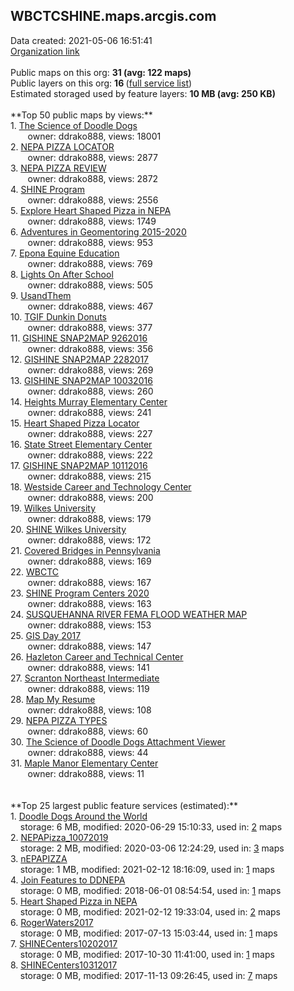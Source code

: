 <h2>WBCTCSHINE.maps.arcgis.com</h2> Data created: 2021-05-06 16:51:41 <br /><a target='new' href='https://WBCTCSHINE.maps.arcgis.com'>Organization link</a><br /><br />Public maps on this org: <b>31 (avg: 122 maps)</b><br />Public layers on this org: <b>16 </b>(<a target='new' href='https://services.arcgis.com/2gq3ynGJwpxOBVSW/ArcGIS/rest/services'>full service list</a>)<br />Estimated storaged used by feature layers: <b>10 MB (avg: 250 KB)</b><br /><br />**Top 50 public maps by views:**<br />  1. <a target='new' href='https://www.arcgis.com/home/item.html?id=e8b91f57d50d4c6c9bfec711e7f09b2c'>The Science of Doodle Dogs</a> <br />  &nbsp;&nbsp;&nbsp;&nbsp; &nbsp;&nbsp;owner: ddrako888, views: 18001<br />  2. <a target='new' href='https://www.arcgis.com/home/item.html?id=70faddaaf36c4b3e9c57342e5e52ab1c'>NEPA PIZZA LOCATOR</a> <br />  &nbsp;&nbsp;&nbsp;&nbsp; &nbsp;&nbsp;owner: ddrako888, views: 2877<br />  3. <a target='new' href='https://www.arcgis.com/home/item.html?id=a4f81246a57a45239988684766e899a3'>NEPA PIZZA REVIEW</a> <br />  &nbsp;&nbsp;&nbsp;&nbsp; &nbsp;&nbsp;owner: ddrako888, views: 2872<br />  4. <a target='new' href='https://www.arcgis.com/home/item.html?id=58f110c3379f4a38a57d57350f18067c'>SHINE Program</a> <br />  &nbsp;&nbsp;&nbsp;&nbsp; &nbsp;&nbsp;owner: ddrako888, views: 2556<br />  5. <a target='new' href='https://www.arcgis.com/home/item.html?id=431c1c494aee4eb48d47bfa283dedcfb'>Explore Heart Shaped Pizza in NEPA</a> <br />  &nbsp;&nbsp;&nbsp;&nbsp; &nbsp;&nbsp;owner: ddrako888, views: 1749<br />  6. <a target='new' href='https://www.arcgis.com/home/item.html?id=8926890381a74c1a9e32a991fb344dd5'>Adventures in Geomentoring 2015-2020</a> <br />  &nbsp;&nbsp;&nbsp;&nbsp; &nbsp;&nbsp;owner: ddrako888, views: 953<br />  7. <a target='new' href='https://www.arcgis.com/home/item.html?id=a08509e276e34004836cca141e98070e'>Epona Equine Education</a> <br />  &nbsp;&nbsp;&nbsp;&nbsp; &nbsp;&nbsp;owner: ddrako888, views: 769<br />  8. <a target='new' href='https://www.arcgis.com/home/item.html?id=df528e28b14b4604b9e7e1837721efbc'>Lights On After School</a> <br />  &nbsp;&nbsp;&nbsp;&nbsp; &nbsp;&nbsp;owner: ddrako888, views: 505<br />  9. <a target='new' href='https://www.arcgis.com/home/item.html?id=31a0a035fa034ab98df2b967c374b686'>UsandThem</a> <br />  &nbsp;&nbsp;&nbsp;&nbsp; &nbsp;&nbsp;owner: ddrako888, views: 467<br />  10. <a target='new' href='https://www.arcgis.com/home/item.html?id=716e13ae69e44a969427f496910db1d8'>TGIF Dunkin Donuts</a> <br />  &nbsp;&nbsp;&nbsp;&nbsp; &nbsp;&nbsp;owner: ddrako888, views: 377<br />  11. <a target='new' href='https://www.arcgis.com/home/item.html?id=b7f583d1ecd0446fa055a5a723cc7bfd'>GISHINE SNAP2MAP 9262016</a> <br />  &nbsp;&nbsp;&nbsp;&nbsp; &nbsp;&nbsp;owner: ddrako888, views: 356<br />  12. <a target='new' href='https://www.arcgis.com/home/item.html?id=1eea3c630f9d469ba553bd7e0713fc5d'>GISHINE SNAP2MAP 2282017</a> <br />  &nbsp;&nbsp;&nbsp;&nbsp; &nbsp;&nbsp;owner: ddrako888, views: 269<br />  13. <a target='new' href='https://www.arcgis.com/home/item.html?id=d3200b1301674764a7b36d01dbc2e16b'>GISHINE SNAP2MAP 10032016</a> <br />  &nbsp;&nbsp;&nbsp;&nbsp; &nbsp;&nbsp;owner: ddrako888, views: 260<br />  14. <a target='new' href='https://www.arcgis.com/home/item.html?id=b9e04622e07149d69fe236b8c4fdb06e'>Heights Murray Elementary Center</a> <br />  &nbsp;&nbsp;&nbsp;&nbsp; &nbsp;&nbsp;owner: ddrako888, views: 241<br />  15. <a target='new' href='https://www.arcgis.com/home/item.html?id=1bb62305413c4f779244fd9fdf36349f'>Heart Shaped Pizza Locator</a> <br />  &nbsp;&nbsp;&nbsp;&nbsp; &nbsp;&nbsp;owner: ddrako888, views: 227<br />  16. <a target='new' href='https://www.arcgis.com/home/item.html?id=3682aae8341e46a1ac92e2e48ca8c30e'>State Street Elementary Center</a> <br />  &nbsp;&nbsp;&nbsp;&nbsp; &nbsp;&nbsp;owner: ddrako888, views: 222<br />  17. <a target='new' href='https://www.arcgis.com/home/item.html?id=2fd89acc62ee4c65a64efd7a7a18baa9'>GISHINE SNAP2MAP 10112016</a> <br />  &nbsp;&nbsp;&nbsp;&nbsp; &nbsp;&nbsp;owner: ddrako888, views: 215<br />  18. <a target='new' href='https://www.arcgis.com/home/item.html?id=d2391a36a5164530b9f521d51a09619c'>Westside Career and Technology Center</a> <br />  &nbsp;&nbsp;&nbsp;&nbsp; &nbsp;&nbsp;owner: ddrako888, views: 200<br />  19. <a target='new' href='https://www.arcgis.com/home/item.html?id=6249a82018e94d64b4f7e6c68eb33c30'>Wilkes University</a> <br />  &nbsp;&nbsp;&nbsp;&nbsp; &nbsp;&nbsp;owner: ddrako888, views: 179<br />  20. <a target='new' href='https://www.arcgis.com/home/item.html?id=0efe58f71e0147bea5b235f06e10f069'>SHINE Wilkes University</a> <br />  &nbsp;&nbsp;&nbsp;&nbsp; &nbsp;&nbsp;owner: ddrako888, views: 172<br />  21. <a target='new' href='https://www.arcgis.com/home/item.html?id=949b23192fde458ebad3432b6d82d560'>Covered Bridges in Pennsylvania</a> <br />  &nbsp;&nbsp;&nbsp;&nbsp; &nbsp;&nbsp;owner: ddrako888, views: 169<br />  22. <a target='new' href='https://www.arcgis.com/home/item.html?id=bb24ab9823834de3b83ae897e0f9ac6e'>WBCTC</a> <br />  &nbsp;&nbsp;&nbsp;&nbsp; &nbsp;&nbsp;owner: ddrako888, views: 167<br />  23. <a target='new' href='https://www.arcgis.com/home/item.html?id=fa3d477b4e1c483f9615e47567c46736'>SHINE Program Centers 2020</a> <br />  &nbsp;&nbsp;&nbsp;&nbsp; &nbsp;&nbsp;owner: ddrako888, views: 163<br />  24. <a target='new' href='https://www.arcgis.com/home/item.html?id=dacf8647918a4b8185b88562e1da6644'>SUSQUEHANNA RIVER FEMA FLOOD WEATHER MAP</a> <br />  &nbsp;&nbsp;&nbsp;&nbsp; &nbsp;&nbsp;owner: ddrako888, views: 153<br />  25. <a target='new' href='https://www.arcgis.com/home/item.html?id=9554d49044ae4f5283ceb27ca20dbee9'>GIS Day 2017</a> <br />  &nbsp;&nbsp;&nbsp;&nbsp; &nbsp;&nbsp;owner: ddrako888, views: 147<br />  26. <a target='new' href='https://www.arcgis.com/home/item.html?id=8aba58a3df704d1e90cb691c4a13e330'>Hazleton Career and Technical Center</a> <br />  &nbsp;&nbsp;&nbsp;&nbsp; &nbsp;&nbsp;owner: ddrako888, views: 141<br />  27. <a target='new' href='https://www.arcgis.com/home/item.html?id=46886d5a13db43be8de609f29e15602d'>Scranton Northeast Intermediate</a> <br />  &nbsp;&nbsp;&nbsp;&nbsp; &nbsp;&nbsp;owner: ddrako888, views: 119<br />  28. <a target='new' href='https://www.arcgis.com/home/item.html?id=a942b40629634d3490f44ebc25cca1e9'>Map My Resume</a> <br />  &nbsp;&nbsp;&nbsp;&nbsp; &nbsp;&nbsp;owner: ddrako888, views: 108<br />  29. <a target='new' href='https://www.arcgis.com/home/item.html?id=3b3e2fef401b431d96c311b8d761e4e6'>NEPA PIZZA TYPES</a> <br />  &nbsp;&nbsp;&nbsp;&nbsp; &nbsp;&nbsp;owner: ddrako888, views: 60<br />  30. <a target='new' href='https://www.arcgis.com/home/item.html?id=1fe43beca44b435eb241637ba4a21864'>The Science of Doodle Dogs Attachment Viewer</a> <br />  &nbsp;&nbsp;&nbsp;&nbsp; &nbsp;&nbsp;owner: ddrako888, views: 44<br />  31. <a target='new' href='https://www.arcgis.com/home/item.html?id=5c0c64d1d50e45baa822605538b8eaa7'>Maple Manor Elementary Center</a> <br />  &nbsp;&nbsp;&nbsp;&nbsp; &nbsp;&nbsp;owner: ddrako888, views: 11<br /><br /><br />**Top 25 largest public feature services (estimated):**<br /> 1. <a target='new' href='https://www.arcgis.com/home/item.html?id=a4354fdfb7034bf287169f5dc0faf07d'>Doodle Dogs Around the World</a><br /> &nbsp;&nbsp;&nbsp;&nbsp;storage: 6 MB, modified: 2020-06-29 15:10:33,  used in: <a target='new' href='https://ed-ind-tb.s3-us-west-1.amazonaws.com/ADI/a4354fdfb7034bf287169f5dc0faf07d.html'> 2</a> maps<br /> 2. <a target='new' href='https://www.arcgis.com/home/item.html?id=1d0ff3ad4c52449fa5bf52c979dbdc8b'>NEPAPizza_10072019</a><br /> &nbsp;&nbsp;&nbsp;&nbsp;storage: 2 MB, modified: 2020-03-06 12:24:29,  used in: <a target='new' href='https://ed-ind-tb.s3-us-west-1.amazonaws.com/ADI/1d0ff3ad4c52449fa5bf52c979dbdc8b.html'> 3</a> maps<br /> 3. <a target='new' href='https://www.arcgis.com/home/item.html?id=423bb969e2a74f89ae78b9e357b78e08'>nEPAPIZZA</a><br /> &nbsp;&nbsp;&nbsp;&nbsp;storage: 1 MB, modified: 2021-02-12 18:16:09,  used in: <a target='new' href='https://ed-ind-tb.s3-us-west-1.amazonaws.com/ADI/423bb969e2a74f89ae78b9e357b78e08.html'> 1</a> maps<br /> 4. <a target='new' href='https://www.arcgis.com/home/item.html?id=5412802d1f904eb88224b8b936fc00d0'>Join Features to DDNEPA</a><br /> &nbsp;&nbsp;&nbsp;&nbsp;storage: 0 MB, modified: 2018-06-01 08:54:54,  used in: <a target='new' href='https://ed-ind-tb.s3-us-west-1.amazonaws.com/ADI/5412802d1f904eb88224b8b936fc00d0.html'> 1</a> maps<br /> 5. <a target='new' href='https://www.arcgis.com/home/item.html?id=a91ea48c42d24b899650a415d2afc650'>Heart Shaped Pizza in NEPA</a><br /> &nbsp;&nbsp;&nbsp;&nbsp;storage: 0 MB, modified: 2021-02-12 19:33:04,  used in: <a target='new' href='https://ed-ind-tb.s3-us-west-1.amazonaws.com/ADI/a91ea48c42d24b899650a415d2afc650.html'> 2</a> maps<br /> 6. <a target='new' href='https://www.arcgis.com/home/item.html?id=1b69d2a482d74506a8dcf0e6cec53720'>RogerWaters2017</a><br /> &nbsp;&nbsp;&nbsp;&nbsp;storage: 0 MB, modified: 2017-07-13 15:03:44,  used in: <a target='new' href='https://ed-ind-tb.s3-us-west-1.amazonaws.com/ADI/1b69d2a482d74506a8dcf0e6cec53720.html'> 1</a> maps<br /> 7. <a target='new' href='https://www.arcgis.com/home/item.html?id=fb7b7353753b44b0aa928b84ec5c91b9'>SHINECenters10202017</a><br /> &nbsp;&nbsp;&nbsp;&nbsp;storage: 0 MB, modified: 2017-10-30 11:41:00,  used in: <a target='new' href='https://ed-ind-tb.s3-us-west-1.amazonaws.com/ADI/fb7b7353753b44b0aa928b84ec5c91b9.html'> 1</a> maps<br /> 8. <a target='new' href='https://www.arcgis.com/home/item.html?id=89abb9ef70a049edb83e53f02a9f788f'>SHINECenters10312017</a><br /> &nbsp;&nbsp;&nbsp;&nbsp;storage: 0 MB, modified: 2017-11-13 09:26:45,  used in: <a target='new' href='https://ed-ind-tb.s3-us-west-1.amazonaws.com/ADI/89abb9ef70a049edb83e53f02a9f788f.html'> 7</a> maps<br />